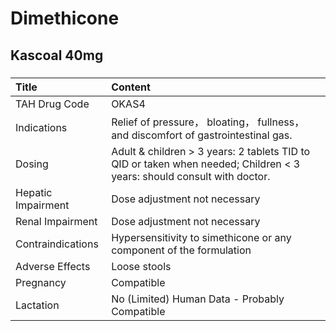 # Dimethicone

## Kascoal 40mg

##### 

| Title              | Content                                                                                                                |
|:-------------------|:-----------------------------------------------------------------------------------------------------------------------|
| TAH Drug Code      | OKAS4                                                                                                                  |
| Indications        | Relief of pressure， bloating， fullness， and discomfort of gastrointestinal gas.                                     |
| Dosing             | Adult & children > 3 years: 2 tablets TID to QID or taken when needed; Children < 3 years: should consult with doctor. |
| Hepatic Impairment | Dose adjustment not necessary                                                                                          |
| Renal Impairment   | Dose adjustment not necessary                                                                                          |
| Contraindications  | Hypersensitivity to simethicone or any component of the formulation                                                    |
| Adverse Effects    | Loose stools                                                                                                           |
| Pregnancy          | Compatible                                                                                                             |
| Lactation          | No (Limited) Human Data - Probably Compatible                                                                          |


